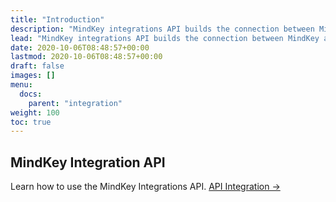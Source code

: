 ```yaml
---
title: "Introduction"
description: "MindKey integrations API builds the connection between MindKey and the customer’s existing applications. This enables companies to automate tasks, keep data synchronized, and integrate their programs and databases with MindKey as desired."
lead: "MindKey integrations API builds the connection between MindKey and the customer’s existing applications. This enables companies to automate tasks, keep data synchronized, and integrate their programs and databases with MindKey as desired."
date: 2020-10-06T08:48:57+00:00
lastmod: 2020-10-06T08:48:57+00:00
draft: false
images: []
menu:
  docs:
    parent: "integration"
weight: 100
toc: true
---
```


## MindKey Integration API

Learn how to use the MindKey Integrations API. [API Integration →](/docs/integration/api/)
